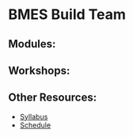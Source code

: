 # BMES Build Team

## Modules:

## Workshops:

## Other Resources:
* [Syllabus](https://github.com/bmesbuildteamucla/bmesbuildteamucla.github.io/tree/master/Syllabus)
* [Schedule](https://github.com/bmesbuildteamucla/bmesbuildteamucla.github.io/tree/master/Schedule)
